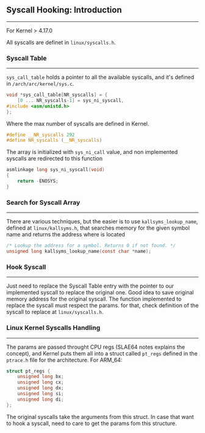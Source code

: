 ## Syscall Hooking: Introduction
---
For Kernel > 4.17.0

All syscalls are definet in `linux/syscalls.h`.

### Syscall Table
---
`sys_call_table` holds a pointer to all the available syscalls, and it's defined in `/arch/arc/kernel/sys.c`. 
```c 
void *sys_call_table[NR_syscalls] = {
	[0 ... NR_syscalls-1] = sys_ni_syscall,
#include <asm/unistd.h>
};
```
Where the max number of syscalls are defined in Kernel.
```c
#define __NR_syscalls 292
#define NR_syscalls (__NR_syscalls)
```
The array is initialized with `sys_ni_call` value, and non implemented syscalls are redirected to this function
```c 
asmlinkage long sys_ni_syscall(void)
{
	return -ENOSYS;
}
```
### Search for Syscall Array
---
There are various techniques, but the easier is to use `kallsyms_lookup_name`, defined at `linux/kallsyms.h`, that searches memory for the given symbol name and returns the address where is located
```c
/* Lookup the address for a symbol. Returns 0 if not found. */
unsigned long kallsyms_lookup_name(const char *name);
```
### Hook Syscall
--- 
Just need to replace the Syscall Table entry with the pointer to our implemented syscall to replace the original one. Good idea to save original memory address for the original syscall. 
The function implemented to replace the syscall must respect the params. for that, check definition of the syscall to replace at `linux/syscalls.h`.

### Linux Kernel Syscalls Handling
---
The params are passed throught CPU regs (SLAE64 notes explains the concept), and Kernel puts them all into a struct called `pt_regs` defined in the `ptrace.h` file for the architecture. For ARM_64:

```c
struct pt_regs {
    unsigned long bx;
    unsigned long cx;
    unsigned long dx;
    unsigned long si;
    unsigned long di;
};
```
The original syscalls take the arguments from this struct. In case that want to hook a syscall, need to care to get the params fom this structure.
